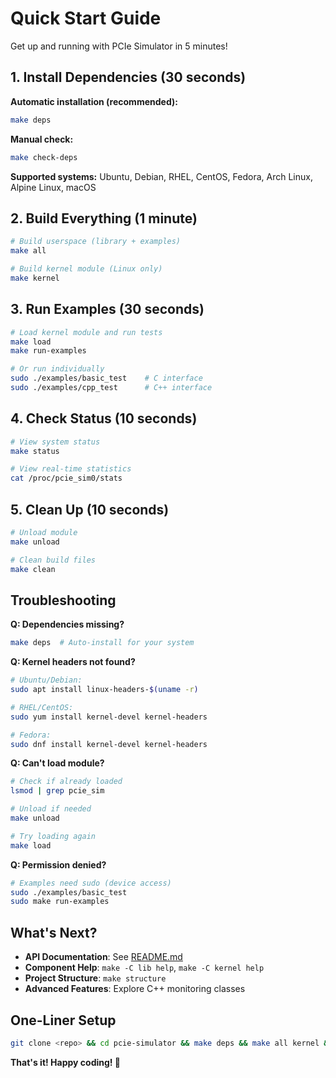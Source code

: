 # Quick Start Guide

Get up and running with PCIe Simulator in 5 minutes!

## 1. Install Dependencies (30 seconds)

**Automatic installation (recommended):**
```bash
make deps
```

**Manual check:**
```bash
make check-deps
```

**Supported systems:** Ubuntu, Debian, RHEL, CentOS, Fedora, Arch Linux, Alpine Linux, macOS

## 2. Build Everything (1 minute)

```bash
# Build userspace (library + examples)
make all

# Build kernel module (Linux only)
make kernel
```

## 3. Run Examples (30 seconds)

```bash
# Load kernel module and run tests
make load
make run-examples

# Or run individually
sudo ./examples/basic_test    # C interface
sudo ./examples/cpp_test      # C++ interface
```

## 4. Check Status (10 seconds)

```bash
# View system status
make status

# View real-time statistics
cat /proc/pcie_sim0/stats
```

## 5. Clean Up (10 seconds)

```bash
# Unload module
make unload

# Clean build files
make clean
```

## Troubleshooting

**Q: Dependencies missing?**
```bash
make deps  # Auto-install for your system
```

**Q: Kernel headers not found?**
```bash
# Ubuntu/Debian:
sudo apt install linux-headers-$(uname -r)

# RHEL/CentOS:
sudo yum install kernel-devel kernel-headers

# Fedora:
sudo dnf install kernel-devel kernel-headers
```

**Q: Can't load module?**
```bash
# Check if already loaded
lsmod | grep pcie_sim

# Unload if needed
make unload

# Try loading again
make load
```

**Q: Permission denied?**
```bash
# Examples need sudo (device access)
sudo ./examples/basic_test
sudo make run-examples
```

## What's Next?

- **API Documentation**: See [README.md](README.md#api-documentation)
- **Component Help**: `make -C lib help`, `make -C kernel help`
- **Project Structure**: `make structure`
- **Advanced Features**: Explore C++ monitoring classes

## One-Liner Setup

```bash
git clone <repo> && cd pcie-simulator && make deps && make all kernel && make load && make run-examples
```

**That's it! Happy coding! 🚀**